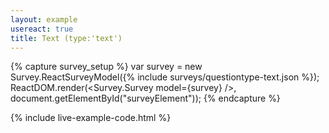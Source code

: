```yaml
---
layout: example
usereact: true
title: Text (type:'text')
---
```

{% capture survey_setup %}
var survey = new Survey.ReactSurveyModel({% include surveys/questiontype-text.json %});
ReactDOM.render(<Survey.Survey model={survey} />, document.getElementById("surveyElement"));
{% endcapture %}

{% include live-example-code.html %}
